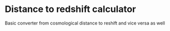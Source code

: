 # Distance to redshift calculator

Basic converter from cosmological distance to reshift and vice versa as well
